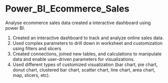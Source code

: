 # Power_BI_Ecommerce_Sales
Analyse ecommerce sales data created a interactive dashboard using power BI.  
1. Created an interactive dashboard to track and analyze online sales data.
2. Used complex parameters to drill down in worksheet and customization using filters and slicers
3. Created connections, joined new tables, and calculations to manipulate data and enable user-driven parameters for visualizations.
4. Used different types of customized visualization (bar chart, pie chart, donut chart, clustered bar chart, scatter chart, line chart, area chart, map, slicers, etc).
